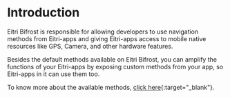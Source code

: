 # Introduction

Eitri Bifrost is responsible for allowing developers to use navigation methods from Eitri-apps and giving Eitri-apps access to mobile native resources like GPS, Camera, and other hardware features.

Besides the default methods available on Eitri Bifrost, you can amplify the functions of your Eitri-apps by exposing custom methods from your app, so Eitri-apps in it can use them too.

To know more about the available methods, [click here](https://cdn.83io.com.br/library/eitri-app-client/doc/latest/){:target="_blank"}.
